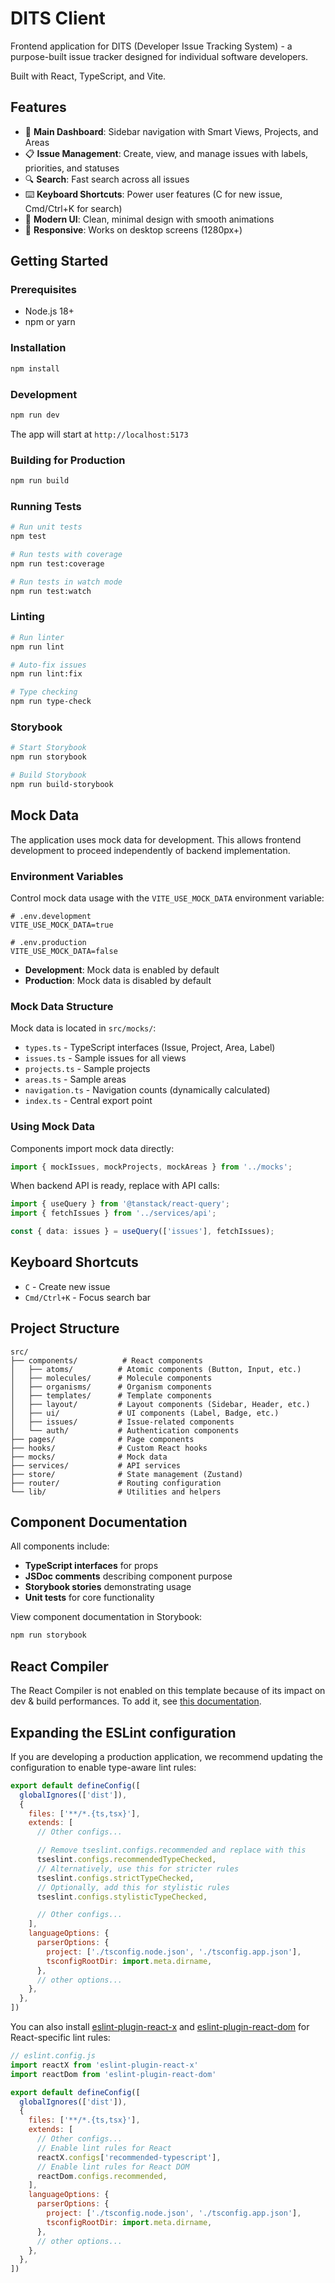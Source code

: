 # DITS Client

Frontend application for DITS (Developer Issue Tracking System) - a purpose-built issue tracker designed for individual software developers.

Built with React, TypeScript, and Vite.

## Features

- 🎯 **Main Dashboard**: Sidebar navigation with Smart Views, Projects, and Areas
- 📋 **Issue Management**: Create, view, and manage issues with labels, priorities, and statuses
- 🔍 **Search**: Fast search across all issues
- ⌨️ **Keyboard Shortcuts**: Power user features (C for new issue, Cmd/Ctrl+K for search)
- 🎨 **Modern UI**: Clean, minimal design with smooth animations
- 📱 **Responsive**: Works on desktop screens (1280px+)

## Getting Started

### Prerequisites

- Node.js 18+ 
- npm or yarn

### Installation

```bash
npm install
```

### Development

```bash
npm run dev
```

The app will start at `http://localhost:5173`

### Building for Production

```bash
npm run build
```

### Running Tests

```bash
# Run unit tests
npm test

# Run tests with coverage
npm run test:coverage

# Run tests in watch mode
npm run test:watch
```

### Linting

```bash
# Run linter
npm run lint

# Auto-fix issues
npm run lint:fix

# Type checking
npm run type-check
```

### Storybook

```bash
# Start Storybook
npm run storybook

# Build Storybook
npm run build-storybook
```

## Mock Data

The application uses mock data for development. This allows frontend development to proceed independently of backend implementation.

### Environment Variables

Control mock data usage with the `VITE_USE_MOCK_DATA` environment variable:

```env
# .env.development
VITE_USE_MOCK_DATA=true

# .env.production  
VITE_USE_MOCK_DATA=false
```

- **Development**: Mock data is enabled by default
- **Production**: Mock data is disabled by default

### Mock Data Structure

Mock data is located in `src/mocks/`:

- `types.ts` - TypeScript interfaces (Issue, Project, Area, Label)
- `issues.ts` - Sample issues for all views
- `projects.ts` - Sample projects
- `areas.ts` - Sample areas
- `navigation.ts` - Navigation counts (dynamically calculated)
- `index.ts` - Central export point

### Using Mock Data

Components import mock data directly:

```typescript
import { mockIssues, mockProjects, mockAreas } from '../mocks';
```

When backend API is ready, replace with API calls:

```typescript
import { useQuery } from '@tanstack/react-query';
import { fetchIssues } from '../services/api';

const { data: issues } = useQuery(['issues'], fetchIssues);
```

## Keyboard Shortcuts

- `C` - Create new issue
- `Cmd/Ctrl+K` - Focus search bar

## Project Structure

```
src/
├── components/          # React components
│   ├── atoms/          # Atomic components (Button, Input, etc.)
│   ├── molecules/      # Molecule components
│   ├── organisms/      # Organism components
│   ├── templates/      # Template components
│   ├── layout/         # Layout components (Sidebar, Header, etc.)
│   ├── ui/             # UI components (Label, Badge, etc.)
│   ├── issues/         # Issue-related components
│   └── auth/           # Authentication components
├── pages/              # Page components
├── hooks/              # Custom React hooks
├── mocks/              # Mock data
├── services/           # API services
├── store/              # State management (Zustand)
├── router/             # Routing configuration
└── lib/                # Utilities and helpers
```

## Component Documentation

All components include:

- **TypeScript interfaces** for props
- **JSDoc comments** describing component purpose
- **Storybook stories** demonstrating usage
- **Unit tests** for core functionality

View component documentation in Storybook:

```bash
npm run storybook
```

## React Compiler

The React Compiler is not enabled on this template because of its impact on dev & build performances. To add it, see [this documentation](https://react.dev/learn/react-compiler/installation).

## Expanding the ESLint configuration

If you are developing a production application, we recommend updating the configuration to enable type-aware lint rules:

```js
export default defineConfig([
  globalIgnores(['dist']),
  {
    files: ['**/*.{ts,tsx}'],
    extends: [
      // Other configs...

      // Remove tseslint.configs.recommended and replace with this
      tseslint.configs.recommendedTypeChecked,
      // Alternatively, use this for stricter rules
      tseslint.configs.strictTypeChecked,
      // Optionally, add this for stylistic rules
      tseslint.configs.stylisticTypeChecked,

      // Other configs...
    ],
    languageOptions: {
      parserOptions: {
        project: ['./tsconfig.node.json', './tsconfig.app.json'],
        tsconfigRootDir: import.meta.dirname,
      },
      // other options...
    },
  },
])
```

You can also install [eslint-plugin-react-x](https://github.com/Rel1cx/eslint-react/tree/main/packages/plugins/eslint-plugin-react-x) and [eslint-plugin-react-dom](https://github.com/Rel1cx/eslint-react/tree/main/packages/plugins/eslint-plugin-react-dom) for React-specific lint rules:

```js
// eslint.config.js
import reactX from 'eslint-plugin-react-x'
import reactDom from 'eslint-plugin-react-dom'

export default defineConfig([
  globalIgnores(['dist']),
  {
    files: ['**/*.{ts,tsx}'],
    extends: [
      // Other configs...
      // Enable lint rules for React
      reactX.configs['recommended-typescript'],
      // Enable lint rules for React DOM
      reactDom.configs.recommended,
    ],
    languageOptions: {
      parserOptions: {
        project: ['./tsconfig.node.json', './tsconfig.app.json'],
        tsconfigRootDir: import.meta.dirname,
      },
      // other options...
    },
  },
])
```
